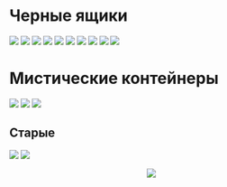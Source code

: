 # Черные ящики 
<img src="https://github.com/nirtothunder/blitz_server_content/blob/main/server_vars/content/images/containers/lesta/blackbox_1.png"/>
<img src="https://github.com/nirtothunder/blitz_server_content/blob/main/server_vars/content/images/containers/lesta/blackbox_2.png"/>
<img src="https://github.com/nirtothunder/blitz_server_content/blob/main/server_vars/content/images/containers/lesta/blackbox_3.png"/>
<img src="https://github.com/nirtothunder/blitz_server_content/blob/main/server_vars/content/images/containers/lesta/blackbox_4.png"/>
<img src="https://github.com/nirtothunder/blitz_server_content/blob/main/server_vars/content/images/containers/lesta/blackbox_5.png"/>
<img src="https://github.com/nirtothunder/blitz_server_content/blob/main/server_vars/content/images/containers/lesta/blackbox_6.png"/>
<img src="https://github.com/nirtothunder/blitz_server_content/blob/main/server_vars/content/images/containers/lesta/blackbox_7.png"/>
<img src="https://github.com/nirtothunder/blitz_server_content/blob/main/server_vars/content/images/containers/lesta/blackbox_8.png"/>
<img src="https://github.com/nirtothunder/blitz_server_content/blob/main/server_vars/content/images/containers/lesta/blackbox_9.png"/>
<img src="https://github.com/nirtothunder/blitz_server_content/blob/main/server_vars/content/images/containers/lesta/blackbox_10.png"/>

# Мистические контейнеры

<img src="https://github.com/nirtothunder/blitz_server_content/blob/main/server_vars/content/images/containers/lesta/mystical_1.png"/>
<img src="https://github.com/nirtothunder/blitz_server_content/blob/main/server_vars/content/images/containers/lesta/mystical_2.png"/>
<img src="https://github.com/nirtothunder/blitz_server_content/blob/main/server_vars/content/images/containers/lesta/mystical_3.png"/>

## Старые

<img src="https://github.com/nirtothunder/blitz_server_content/blob/main/server_vars/content/images/containers/lesta/old_mystical_1.png"/>
<img src="https://github.com/nirtothunder/blitz_server_content/blob/main/server_vars/content/images/containers/lesta/old_mystical_2.png"/>
<p align="center">  
  <img src="https://github.com/nirtothunder/blitz_server_content/blob/main/server_vars/content/images/containers/lesta/old_mystical_3.png">  
</p>  
